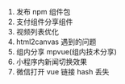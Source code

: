 1. 发布 npm 组件包
2. 支付组件分享组件
3. 视频列表优化
4. html2canvas 遇到的问题
5. 组内分享 mpvue(组内技术分享)
6. 小程序内新闻切换效果
7. 微信打开 vue 链接 hash 丢失
